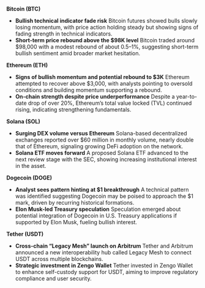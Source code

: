 **Bitcoin (BTC)**

- **Bullish technical indicator fade risk**
   Bitcoin futures showed bulls slowly losing momentum, with price action holding steady but showing signs of fading strength in technical indicators.
- **Short-term price rebound above the $98K level**
   Bitcoin traded around $98,000 with a modest rebound of about 0.5–1%, suggesting short-term bullish sentiment amid broader market hesitation.

**Ethereum (ETH)**

- **Signs of bullish momentum and potential rebound to $3K**
   Ethereum attempted to recover above $3,000, with analysts pointing to oversold conditions and building momentum supporting a rebound.
- **On-chain strength despite price underperformance**
   Despite a year-to-date drop of over 20%, Ethereum’s total value locked (TVL) continued rising, indicating strengthening fundamentals.

**Solana (SOL)**

- **Surging DEX volume versus Ethereum**
   Solana-based decentralized exchanges reported over $60 million in monthly volume, nearly double that of Ethereum, signaling growing DeFi adoption on the network.
- **Solana ETF moves forward**
   A proposed Solana ETF advanced to the next review stage with the SEC, showing increasing institutional interest in the asset.

**Dogecoin (DOGE)**

- **Analyst sees pattern hinting at $1 breakthrough**
   A technical pattern was identified suggesting Dogecoin may be poised to approach the $1 mark, driven by recurring historical formations.
- **Elon Musk-led Treasury speculation**
   Speculation emerged about potential integration of Dogecoin in U.S. Treasury applications if supported by Elon Musk, fueling bullish interest.

**Tether (USDT)**

- **Cross-chain “Legacy Mesh” launch on Arbitrum**
   Tether and Arbitrum announced a new interoperability hub called Legacy Mesh to connect USDT across multiple blockchains.
- **Strategic investment in Zengo Wallet**
   Tether invested in Zengo Wallet to enhance self-custody support for USDT, aiming to improve regulatory compliance and user security.